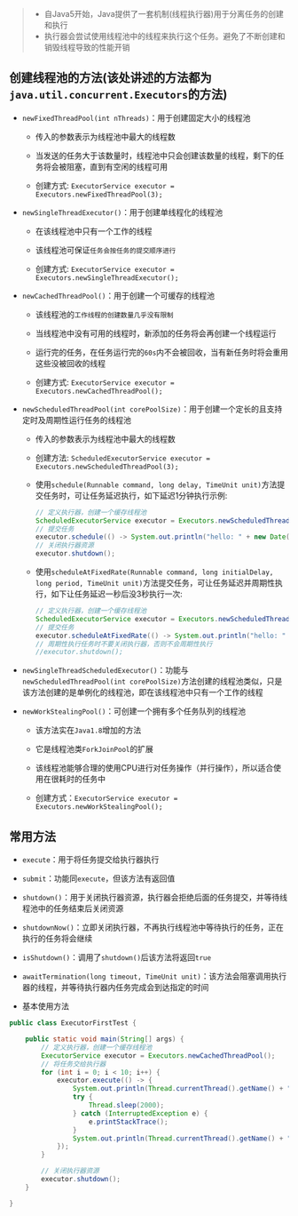 > - 自Java5开始，Java提供了一套机制(线程执行器)用于分离任务的创建和执行  
> - 执行器会尝试使用线程池中的线程来执行这个任务。避免了不断创建和销毁线程导致的性能开销

##   创建线程池的方法(该处讲述的方法都为`java.util.concurrent.Executors`的方法)

-   `newFixedThreadPool(int nThreads)`：用于创建固定大小的线程池

    -   传入的参数表示为线程池中最大的线程数
    
    -   当发送的任务大于该数量时，线程池中只会创建该数量的线程，剩下的任务将会被阻塞，直到有空闲的线程可用
    
    -   创建方式: `ExecutorService executor = Executors.newFixedThreadPool(3);`

-   `newSingleThreadExecutor()`：用于创建单线程化的线程池

    -   在该线程池中只有一个工作的线程
    
    -   该线程池可保证`任务会按任务的提交顺序进行`
    
    -   创建方式: `ExecutorService executor = Executors.newSingleThreadExecutor();`

-   `newCachedThreadPool()`：用于创建一个可缓存的线程池

    -   该线程池的`工作线程的创建数量几乎没有限制`
    
    -   当线程池中没有可用的线程时，新添加的任务将会再创建一个线程运行
    
    -   运行完的任务，在任务运行完的`60s`内不会被回收，当有新任务时将会重用这些没被回收的线程

    -   创建方式: `ExecutorService executor = Executors.newCachedThreadPool();`

-   `newScheduledThreadPool(int corePoolSize)`：用于创建一个定长的且支持定时及周期性运行任务的线程池

    -   传入的参数表示为线程池中最大的线程数

    -   创建方法: `ScheduledExecutorService executor = Executors.newScheduledThreadPool(3);`

    -   使用`schedule(Runnable command, long delay, TimeUnit unit)`方法提交任务时，可让任务延迟执行，如下延迟1分钟执行示例: 

        ```java
        // 定义执行器，创建一个缓存线程池
        ScheduledExecutorService executor = Executors.newScheduledThreadPool(3);
        // 提交任务
        executor.schedule(() -> System.out.println("hello: " + new Date()), 1, TimeUnit.SECONDS);
        // 关闭执行器资源
        executor.shutdown();
        ```

    -   使用`scheduleAtFixedRate(Runnable command, long initialDelay, long period, TimeUnit unit)`方法提交任务，可让任务延迟并周期性执行，如下让任务延迟一秒后没3秒执行一次:

        ```java
        // 定义执行器，创建一个缓存线程池
        ScheduledExecutorService executor = Executors.newScheduledThreadPool(3);
        // 提交任务
        executor.scheduleAtFixedRate(() -> System.out.println("hello: " + new Date()), 1, 3, TimeUnit.SECONDS);
        // 周期性执行任务时不要关闭执行器，否则不会周期性执行
        //executor.shutdown();
        ```

-   `newSingleThreadScheduledExecutor()`：功能与`newScheduledThreadPool(int corePoolSize)`方法创建的线程池类似，只是该方法创建的是单例化的线程池，即在该线程池中只有一个工作的线程

-   `newWorkStealingPool()`：可创建一个拥有多个任务队列的线程池

    -   该方法实在`Java1.8`增加的方法
    
    -   它是线程池类`ForkJoinPool`的扩展
    
    -   该线程池能够合理的使用CPU进行对任务操作（并行操作），所以适合使用在很耗时的任务中

    -   创建方式：`ExecutorService executor = Executors.newWorkStealingPool();`

##   常用方法

-   `execute`：用于将任务提交给执行器执行

-   `submit`：功能同`execute`，但该方法有返回值

-   `shutdown()`：用于关闭执行器资源，执行器会拒绝后面的任务提交，并等待线程池中的任务结束后关闭资源

-   `shutdownNow()`：立即关闭执行器，不再执行线程池中等待执行的任务，正在执行的任务将会继续

-   `isShutdown()`：调用了`shutdown()`后该方法将返回`true`

-   `awaitTermination(long timeout, TimeUnit unit)`：该方法会阻塞调用执行器的线程，并等待执行器内任务完成会到达指定的时间


-   基本使用方法

```java
public class ExecutorFirstTest {

    public static void main(String[] args) {
        // 定义执行器，创建一个缓存线程池
        ExecutorService executor = Executors.newCachedThreadPool();
        // 将任务交给执行器
        for (int i = 0; i < 10; i++) {
            executor.execute(() -> {
                System.out.println(Thread.currentThread().getName() + ": 任务开始执行");
                try {
                    Thread.sleep(2000);
                } catch (InterruptedException e) {
                    e.printStackTrace();
                }
                System.out.println(Thread.currentThread().getName() + ": 任务结束");
            });
        }

        // 关闭执行器资源
        executor.shutdown();
    }

}
```